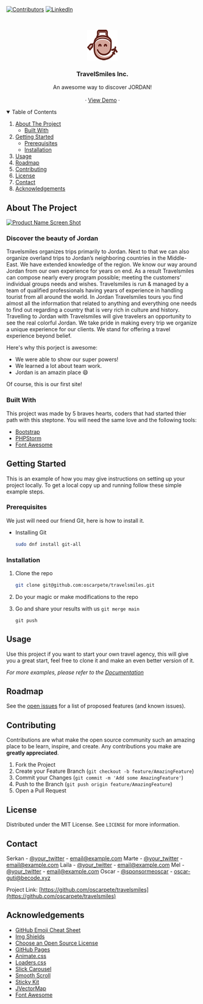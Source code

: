 [![Contributors][contributors-shield]][contributors-url]
[![LinkedIn][linkedin-shield]][linkedin-url]



<!-- PROJECT LOGO -->
<br />
<p align="center">
  <a href="https://github.com/othneildrew/Best-README-Template">
    <img src="img/culture/logo-small.fw.png" alt="Logo" width="80" height="80">
  </a>

<h3 align="center">TravelSmiles Inc.</h3>

  <p align="center">
    An awesome way to discover JORDAN!
     <br />
    <br />
·
    <a href="https://oscarpete.github.io/travelsmiles/">View Demo</a>
    ·
    
  </p>
</p>



<!-- TABLE OF CONTENTS -->
<details open="open">
  <summary>Table of Contents</summary>
  <ol>
    <li>
      <a href="#about-the-project">About The Project</a>
      <ul>
        <li><a href="#built-with">Built With</a></li>
      </ul>
    </li>
    <li>
      <a href="#getting-started">Getting Started</a>
      <ul>
        <li><a href="#prerequisites">Prerequisites</a></li>
        <li><a href="#installation">Installation</a></li>
      </ul>
    </li>
    <li><a href="#usage">Usage</a></li>
    <li><a href="#roadmap">Roadmap</a></li>
    <li><a href="#contributing">Contributing</a></li>
    <li><a href="#license">License</a></li>
    <li><a href="#contact">Contact</a></li>
    <li><a href="#acknowledgements">Acknowledgements</a></li>
  </ol>
</details>



<!-- ABOUT THE PROJECT -->

## About The Project

[![Product Name Screen Shot][product-screenshot]](https://example.com)

### Discover the beauty of Jordan

Travelsmiles organizes trips primarily to Jordan. Next to that we can also organize overland trips to Jordan’s neighboring countries in the Middle-East. We have extended knowledge of the region. We know our way around Jordan from our own experience for years on end. As a result Travelsmiles can compose nearly every program possible; meeting the customers’ individual groups needs and wishes. Travelsmiles is run & managed by a team of qualified professionals having years of experience in handling tourist from all around the world. In Jordan Travelsmiles tours you find almost all the information that related to anything and everything one needs to find out regarding a country that is very rich in culture and history. Travelling to Jordan with Travelsmiles will give travelers an opportunity to see the real colorful Jordan. We take pride in making every trip we organize a unique experience for our clients. We stand for offering a travel experience beyond belief.

Here's why this porject is awesome:

* We were able to show our super powers!
* We learned a lot about team work.
* Jordan is an amazin place :smile:

Of course, this is our first site!

### Built With

This project was made by 5 braves hearts, coders that had started thier path with this steptone.
You will need the same love and the following tools:

* [Bootstrap](https://getbootstrap.com)
* [PHPStorm](https://www.jetbrains.com/phpstorm/)
* [Font Awesome](https://fontawesome.com/icons/google)

<!-- GETTING STARTED -->

## Getting Started

This is an example of how you may give instructions on setting up your project locally. To get a local copy up and
running follow these simple example steps.

### Prerequisites

We just will need our friend Git, here is how to install it.

* Installing Git
  ```sh
  sudo dnf install git-all
  
  ```

### Installation

1. Clone the repo
   ```sh
   git clone git@github.com:oscarpete/travelsmiles.git
   
   ```
2. Do your magic or make modifications to the repo
  
3. Go and share your results with us `git merge main`
   ```JS
   git push
   ```

<!-- USAGE EXAMPLES -->

## Usage

Use this project if you want to start your own travel agency, this will give you a great start, feel free to clone it and make an even better version of it.

_For more examples, please refer to the [Documentation](https://github.com/oscarpete/travelsmiles/wiki)_



<!-- ROADMAP -->

## Roadmap

See the [open issues](https://github.com/oscarpete/travelsmiles/issues) for a list of proposed features (and
known issues).



<!-- CONTRIBUTING -->

## Contributing

Contributions are what make the open source community such an amazing place to be learn, inspire, and create. Any
contributions you make are **greatly appreciated**.

1. Fork the Project
2. Create your Feature Branch (`git checkout -b feature/AmazingFeature`)
3. Commit your Changes (`git commit -m 'Add some AmazingFeature'`)
4. Push to the Branch (`git push origin feature/AmazingFeature`)
5. Open a Pull Request

<!-- LICENSE -->

## License

Distributed under the MIT License. See `LICENSE` for more information.



<!-- CONTACT -->

## Contact

Serkan - [@your_twitter](https://twitter.com/your_username) - email@example.com
Marte - [@your_twitter](https://twitter.com/your_username) - email@example.com
Laila - [@your_twitter](https://twitter.com/your_username) - email@example.com
Mel - [@your_twitter](https://twitter.com/your_username) - email@example.com
Oscar - [@sponsormeoscar](https://twitter.com/sponsormeoscar) - oscar-guti@becode.xyz

Project Link: [https://github.com/oscarpete/travelsmiles](https://github.com/oscarpete/travelsmiles)



<!-- ACKNOWLEDGEMENTS -->

## Acknowledgements

* [GitHub Emoji Cheat Sheet](https://www.webpagefx.com/tools/emoji-cheat-sheet)
* [Img Shields](https://shields.io)
* [Choose an Open Source License](https://choosealicense.com)
* [GitHub Pages](https://pages.github.com)
* [Animate.css](https://daneden.github.io/animate.css)
* [Loaders.css](https://connoratherton.com/loaders)
* [Slick Carousel](https://kenwheeler.github.io/slick)
* [Smooth Scroll](https://github.com/cferdinandi/smooth-scroll)
* [Sticky Kit](http://leafo.net/sticky-kit)
* [JVectorMap](http://jvectormap.com)
* [Font Awesome](https://fontawesome.com)

<!-- MARKDOWN LINKS & IMAGES -->
<!-- https://www.markdownguide.org/basic-syntax/#reference-style-links -->

[contributors-shield]: https://img.shields.io/github/contributors/othneildrew/Best-README-Template.svg?style=for-the-badge

[contributors-url]: https://github.com/oscarpete/travelsmiles/graphs/contributors

[linkedin-shield]: https://img.shields.io/badge/-LinkedIn-black.svg?style=for-the-badge&logo=linkedin&colorB=555

[linkedin-url]: https://www.linkedin.com/company/becode.org/

[product-screenshot]: https://raw.githubusercontent.com/oscarpete/travelsmiles/main/img/culture/screenshot.PNG
